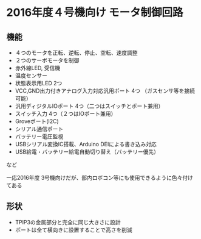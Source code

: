 # 2016年度４号機向け モータ制御回路


## 機能

* ４つのモータを正転、逆転、停止、空転、速度調整
* ２つのサーボモータを制御
* 赤外線LED, 受信機
* 温度センサー
* 状態表示用LED 2つ
* VCC,GND出力付きアナログ入力対応汎用ポート 4つ （ガスセンサ等を接続可能）
* 汎用ディジタルIOポート 4つ（二つはスイッチとポート兼用）
* スイッチ入力 4つ（２つはIOポート兼用）
* Groveポート(I2C)
* シリアル通信ポート
* バッテリー電圧監視
* USBシリアル変換IC搭載、Arduino DEIによる書き込み対応
* USB給電・バッテリー給電自動切り替え（バッテリー優先）

など

一応2016年度 3号機向けだが、部内ロボコン等にも使用できるように色々付けてある

## 形状

* TPIP3の金属部分と完全に同じ大きさに設計
* ポートは全て横向きに設置することで高さを削減




